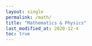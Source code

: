 ```yaml
---
layout: single
permalink: /math/
title: "Mathematics & Physics"
last_modified_at: 2020-12-4
toc: true
---
```


